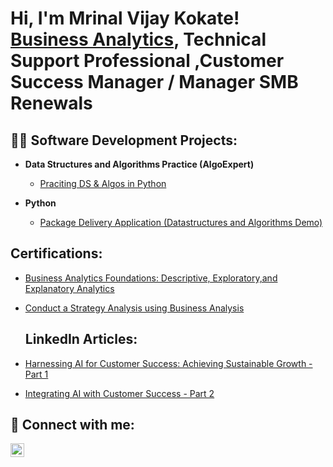 <h1>Hi, I'm Mrinal Vijay Kokate! <br/><a href="[https://github.com/mrinalkokate]">Business Analytics</a>, <a href="https://www.linkedin.com/in/mrinalkokate/">  </a>Technical Support Professional  </a>,</a>Customer Success Manager / Manager SMB Renewals </a>

<h2>👨‍💻 Software Development Projects:</h2>

- <b>Data Structures and Algorithms Practice (AlgoExpert)</b>
  - [Praciting DS & Algos in Python](https://github.com/joshmadakor1/Algorithms-Practice)

- <b>Python</b>
  - [Package Delivery Application (Datastructures and Algorithms Demo)](https://github.com/joshmadakor1/Package-Delivery-Pathfinding-Algorithm)

<h2> Certifications:</h2>

- [Business Analytics Foundations: Descriptive, Exploratory,and Explanatory Analytics](https://www.linkedin.com/learning/certificates/dea4d2b24aef3cea70640261401205183fdea6aa864f5241bf137d952a7e13d3)
- [Conduct a Strategy Analysis using Business Analysis](https://www.udemy.com/certificate/UC-96433988-7cbb-4bb6-b0ca-e112bdb0831a/)

  <h2> LinkedIn Articles:</h2>

- [Harnessing AI for Customer Success: Achieving Sustainable Growth - Part 1](https://www.linkedin.com/pulse/harnessing-ai-customer-success-achieving-sustainable-growth-kokate-hl5vf/?trackingId=15qwdA%2B%2BTV2Q5YZwbxWJ0g%3D%3D)
- [Integrating AI with Customer Success - Part 2](https://www.linkedin.com/pulse/integrating-ai-customer-success-part-2-mrinal-vijay-kokate-pootf/?trackingId=QvD0sEm9Qc2GmJu0AS6w6g%3D%3D)

<h2> 🤳 Connect with me:</h2>

[<img align="left" alt="mrinalkokate | LinkedIn" width="22px" src="https://cdn.jsdelivr.net/npm/simple-icons@v3/icons/linkedin.svg" />][linkedin]


[linkedin]: [https://www.linkedin.com/in/mrinalkokate/]

<!--
**joshmadakor1/joshmadakor1** is a ✨ _special_ ✨ repository because its `README.md` (this file) appears on your GitHub profile.

Here are some ideas to get you started:

- 🔭 I’m currently working on ...
- 🌱 I’m currently learning ...
- 👯 I’m looking to collaborate on ...
- 🤔 I’m looking for help with ...
- 💬 Ask me about ...
- 📫 How to reach me: ...
- 😄 Pronouns: ...
- ⚡ Fun fact: ...
-->

